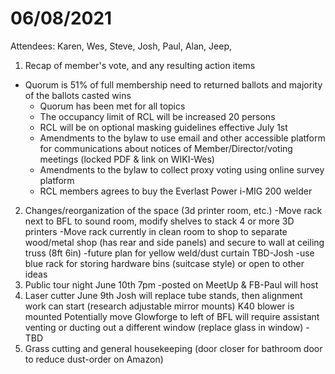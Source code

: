 # 06/08/2021

Attendees:  Karen, Wes, Steve, Josh, Paul, Alan, Jeep, 

1.  Recap of member's vote, and any resulting action items  


   * Quorum is 51% of full membership need to returned ballots and majority of the ballots casted wins
     * Quorum has been met for all topics
     * The occupancy limit of RCL will be increased 20 persons
     * RCL will be on optional masking guidelines effective July 1st
     * Amendments to the bylaw to use email and other accessible platform for communications about notices of Member/Director/voting meetings \(locked PDF & link on WIKI-Wes\)
     * Amendments to the bylaw to collect proxy voting using online survey platform
     * RCL members agrees to buy the Everlast Power i-MIG 200 welder

2.  Changes/reorganization of the space \(3d printer room, etc.\) -Move rack next to BFL to sound room, modify shelves to stack 4 or more 3D printers -Move rack currently in clean room to shop to separate wood/metal shop \(has rear and side panels\) and secure to wall at ceiling truss \(8ft 6in\) -future plan for yellow weld/dust curtain TBD-Josh -use blue rack for storing hardware bins \(suitcase style\) or open to other ideas 
3.  Public tour night June 10th 7pm -posted on MeetUp & FB-Paul will host 
4.  Laser cutter  June 9th Josh will replace tube stands, then alignment work can start \(research adjustable mirror mounts\)  K40 blower is mounted Potentially move Glowforge to left of BFL will require assistant venting or ducting out a different window \(replace glass in window\) -TBD
5. Grass cutting and general housekeeping \(door closer for bathroom door to reduce dust-order on Amazon\)

